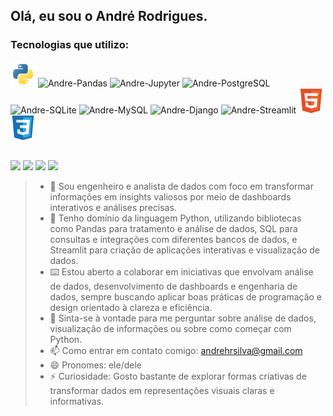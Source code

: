 ## Olá, eu sou o André Rodrigues.

### Tecnologias que utilizo:

<p align="left">
  <img src="https://raw.githubusercontent.com/devicons/devicon/master/icons/python/python-original.svg" alt="Andre-Python" width="40" height="40"/>
  <img src="https://cdn.jsdelivr.net/gh/devicons/devicon@latest/icons/pandas/pandas-original.svg" alt="Andre-Pandas" width="40" height="40"/>
  <img src="https://cdn.jsdelivr.net/gh/devicons/devicon@latest/icons/jupyter/jupyter-original.svg" alt="Andre-Jupyter" width="40" height="40"/>
  <img src="https://cdn.jsdelivr.net/gh/devicons/devicon@latest/icons/postgresql/postgresql-original.svg" alt="Andre-PostgreSQL" width="40" height="40"/>
  <img src="https://cdn.jsdelivr.net/gh/devicons/devicon@latest/icons/sqlite/sqlite-original.svg" alt="Andre-SQLite" width="40" height="40"/>
  <img src="https://cdn.jsdelivr.net/gh/devicons/devicon@latest/icons/mysql/mysql-original.svg" alt="Andre-MySQL" width="40" height="40"/>
  <img src="https://cdn.jsdelivr.net/gh/devicons/devicon@latest/icons/django/django-plain.svg" alt="Andre-Django" width="40" height="40"/>
  <img src="https://cdn.jsdelivr.net/gh/devicons/devicon@latest/icons/streamlit/streamlit-original.svg" alt="Andre-Streamlit" width="40" height="40"/>
  <img src="https://raw.githubusercontent.com/devicons/devicon/master/icons/html5/html5-original.svg" alt="Andre-HTML" width="40" height="40"/>
  <img src="https://raw.githubusercontent.com/devicons/devicon/master/icons/css3/css3-original.svg" alt="Andre-CSS" width="40" height="40"/>
</p>

  
  ##
 
<div> 
  <a href="https://www.instagram.com/andrehrsilva" target="_blank"><img src="https://img.shields.io/badge/-Instagram-%23E4405F?style=for-the-badge&logo=instagram&logoColor=white" target="_blank"></a>
  <a href="https://discord.gg/" target="_blank"><img src="https://img.shields.io/badge/Discord-7289DA?style=for-the-badge&logo=discord&logoColor=white" target="_blank"></a> 
  <a href = "mailto:contatoandrehrsilva@gmail.com"><img src="https://img.shields.io/badge/-Gmail-%23333?style=for-the-badge&logo=gmail&logoColor=white" target="_blank"></a>
  <a href="https://www.linkedin.com/in/andrehrsilva" target="_blank"><img src="https://img.shields.io/badge/-LinkedIn-%230077B5?style=for-the-badge&logo=linkedin&logoColor=white" target="_blank"></a> 
  
</div>


>- 🌱 Sou engenheiro e analista de dados com foco em transformar informações em insights valiosos por meio de dashboards interativos e análises precisas.
>- 🐍 Tenho domínio da linguagem Python, utilizando bibliotecas como Pandas para tratamento e análise de dados, SQL para consultas e integrações com diferentes bancos de dados, e Streamlit para criação de aplicações interativas e visualização de dados.
>- ⌨️ Estou aberto a colaborar em iniciativas que envolvam análise de dados, desenvolvimento de dashboards e engenharia de dados, sempre buscando aplicar boas práticas de programação e design orientado à clareza e eficiência.
>- 💬 Sinta-se à vontade para me perguntar sobre análise de dados, visualização de informações ou sobre como começar com Python.
>- 📫 Como entrar em contato comigo: andrehrsilva@gmail.com
>- 😄 Pronomes: ele/dele
>- ⚡ Curiosidade: Gosto bastante de explorar formas criativas de transformar dados em representações visuais claras e informativas.
